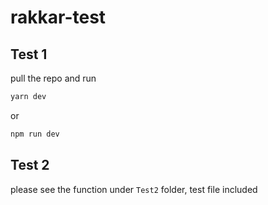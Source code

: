# rakkar-test

## Test 1

pull the repo and run

```bash
yarn dev
```

or

```bash
npm run dev
```




## Test 2

please see the function under `Test2` folder, test file included
